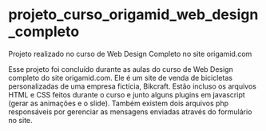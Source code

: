 # projeto_curso_origamid_web_design_completo

Projeto realizado no curso de Web Design Completo no site origamid.com

Esse projeto foi concluído durante as aulas do curso de Web Design completo do site origamid.com. Ele é um site de venda 
de bicicletas personalizadas de uma empresa fictícia, Bikcraft. Estão incluso os arquivos HTML e CSS feitos durante o curso
e junto alguns plugins em javascript (gerar as animações e o slide). Também existem dois arquivos php responsáveis por 
gerenciar as mensagens enviadas através do formulário no site.
